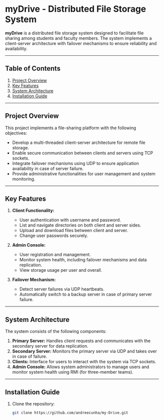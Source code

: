 # myDrive - Distributed File Storage System

**myDrive** is a distributed file storage system designed to facilitate file sharing among students and faculty members. The system implements a client-server architecture with failover mechanisms to ensure reliability and availability.

---

## Table of Contents
1. [Project Overview](#project-overview)
2. [Key Features](#key-features)
3. [System Architecture](#system-architecture)
4. [Installation Guide](#installation-guide)

---

## Project Overview

This project implements a file-sharing platform with the following objectives:
- Develop a multi-threaded client-server architecture for remote file storage.
- Enable secure communication between clients and servers using TCP sockets.
- Integrate failover mechanisms using UDP to ensure application availability in case of server failure.
- Provide administrative functionalities for user management and system monitoring.

---

## Key Features

1. **Client Functionality:**
   - User authentication with username and password.
   - List and navigate directories on both client and server sides.
   - Upload and download files between client and server.
   - Change user passwords securely.

2. **Admin Console:**
   - User registration and management.
   - Monitor system health, including failover mechanisms and data replication.
   - View storage usage per user and overall.

3. **Failover Mechanism:**
   - Detect server failures via UDP heartbeats.
   - Automatically switch to a backup server in case of primary server failure.

---

## System Architecture

The system consists of the following components:
1. **Primary Server:** Handles client requests and communicates with the secondary server for data replication.
2. **Secondary Server:** Monitors the primary server via UDP and takes over in case of failure.
3. **Clients:** Interface for users to interact with the system via TCP sockets.
4. **Admin Console:** Allows system administrators to manage users and monitor system health using RMI (for three-member teams).

---

## Installation Guide

1. Clone the repository:
   ```bash
   git clone https://github.com/andreecunha/my-Drive.git
